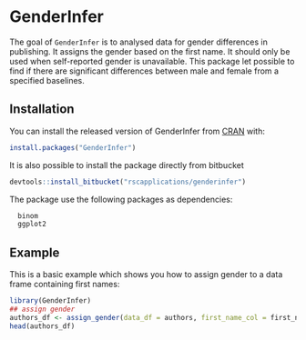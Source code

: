 # GenderInfer


The goal of `GenderInfer` is to analysed data for gender differences in publishing.
It assigns the gender based on the first name. It should only be used when
self-reported gender is unavailable. 
This package let possible to find if there are significant differences between 
male and female from a specified baselines.

## Installation

You can install the released version of GenderInfer from [CRAN](https://CRAN.R-project.org) with:

``` r
install.packages("GenderInfer")
```
It is also possible to install the package directly from bitbucket 

``` r
devtools::install_bitbucket("rscapplications/genderinfer")
```


The package use the following packages as dependencies:
``` r
  binom
  ggplot2
```
  
## Example

This is a basic example which shows you how to assign gender to a data frame containing first names:

``` r
library(GenderInfer)
## assign gender
authors_df <- assign_gender(data_df = authors, first_name_col = first_name)
head(authors_df)
```

